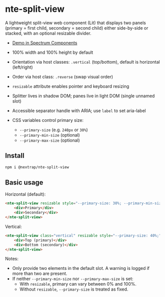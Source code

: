# nte-split-view

A lightweight split-view web component (Lit) that displays two panels (primary = first child, secondary = second child) either side-by-side or stacked, with an optional resizable divider.

- [Demo in Spectrum Components](https://opensource.adobe.com/spectrum-web-components/components/split-view/)

- 100% width and 100% height by default
- Orientation via host classes: `.vertical` (top/bottom), default is horizontal (left/right)
- Order via host class: `.reverse` (swap visual order)
- `resizable` attribute enables pointer and keyboard resizing
- Splitter lives in shadow DOM; panes live in light DOM (single unnamed slot)
- Accessible separator handle with ARIA; use `label` to set aria-label
- CSS variables control primary size:
    - `--primary-size` (e.g. `240px` or `30%`)
    - `--primary-min-size` (optional)
    - `--primary-max-size` (optional)

## Install

```bash
npm i @nextrap/nte-split-view
```

## Basic usage

Horizontal (default):

```html
<nte-split-view resizable style="--primary-size: 30%; --primary-min-size: 20%; --primary-max-size: 60%;">
    <div>Primary</div>
    <div>Secondary</div>
</nte-split-view>
```

Vertical:

```html
<nte-split-view class="vertical" resizable style="--primary-size: 40%;">
    <div>Top (primary)</div>
    <div>Bottom (secondary)</div>
</nte-split-view>
```

Notes:

- Only provide two elements in the default slot. A warning is logged if more than two are present.
- If neither `--primary-min-size` nor `--primary-max-size` is set:
    - With `resizable`, primary can vary between 0% and 100%.
    - Without `resizable`, `--primary-size` is treated as fixed.

